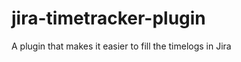 jira-timetracker-plugin
=======================

A plugin that makes it easier to fill the timelogs in Jira